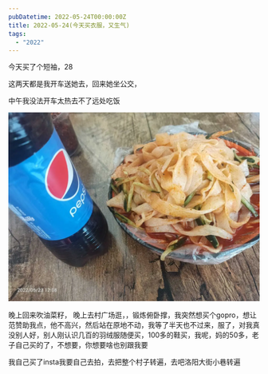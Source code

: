 ```yaml
---
pubDatetime: 2022-05-24T00:00:00Z
title: 2022-05-24(今天买衣服，又生气)
tags:
  - "2022"
---
```


今天买了个短袖，28

这两天都是我开车送她去，回来她坐公交，

中午我没法开车太热去不了远处吃饭

![](../../img/6904315-081430ac15a621c3.jpg)

晚上回来吹油菜籽，
晚上去村广场逛，，锻炼俯卧撑，我突然想买个gopro，想让范赞助我点，他不高兴，然后站在原地不动，我等了半天也不过来，服了，对我真没别人好，别人刚认识几百的羽绒服随便买，100多的鞋买，我呢，妈的50多，老子自己买的了，不想要，你想要啥也别跟我要

我自己买了insta我要自己去拍，去把整个村子转遍，去吧洛阳大街小巷转遍

